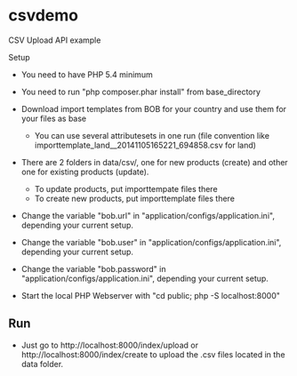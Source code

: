 csvdemo
=======

CSV Upload API example

Setup
- You need to have PHP 5.4 minimum
- You need to run "php composer.phar install" from base_directory

- Download import templates from BOB for your country and use them for your files as base
  - You can use several attributesets in one run (file convention like importtemplate_land__20141105165221_694858.csv for land)
- There are 2 folders in data/csv/, one for new products (create) and other one for existing products (update).
  - To update products, put importtempate files there 
  - To create new products, put importtemplate files there
- Change the variable "bob.url" in "application/configs/application.ini", depending your current setup.
- Change the variable "bob.user" in "application/configs/application.ini", depending your current setup.
- Change the variable "bob.password" in "application/configs/application.ini", depending your current setup.
- Start the local PHP Webserver with "cd public; php -S localhost:8000"

Run
-
- Just go to http://localhost:8000/index/upload or http://localhost:8000/index/create to upload the .csv files located in the data folder.
